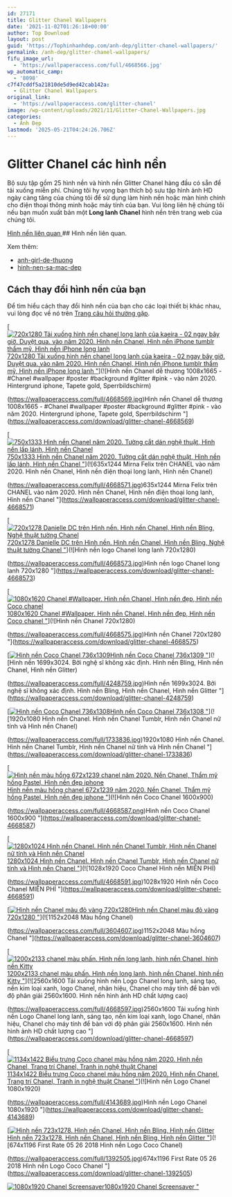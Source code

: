 ```yaml
---
id: 27171
title: Glitter Chanel Wallpapers
date: '2021-11-02T01:26:18+00:00'
author: Top Download
layout: post
guid: 'https://Tophinhanhdep.com/anh-dep/glitter-chanel-wallpapers/'
permalink: /anh-dep/glitter-chanel-wallpapers/
fifu_image_url:
  - 'https://wallpaperaccess.com/full/4668566.jpg'
wp_automatic_camp:
  - '8098'
c7f47cddf5a21810de5d9ed42cab142a:
  - Glitter Chanel Wallpapers
original_link:
  - 'https://wallpaperaccess.com/glitter-chanel'
image: /wp-content/uploads/2021/11/Glitter-Chanel-Wallpapers.jpg
categories:
  - Ảnh Đẹp
lastmod: '2025-05-21T04:24:26.706Z'
---
```

# Glitter Chanel các hình nền

Bộ sưu tập gồm 25 hình nền và hình nền Glitter Chanel hàng đầu có sẵn để tải xuống miễn phí. Chúng tôi hy vọng bạn thích bộ sưu tập hình ảnh HD ngày càng tăng của chúng tôi để sử dụng làm hình nền hoặc màn hình chính cho điện thoại thông minh hoặc máy tính của bạn. Vui lòng liên hệ chúng tôi nếu bạn muốn xuất bản một **Long lanh Chanel** hình nền trên trang web của chúng tôi.

[Hình nền liên quan ](#related) ## Hình nền liên quan.

   
 Xem thêm:

   
- [anh-girl-de-thuong](https://tophinhanhdep.com/gai-xinh/anh-girl-de-thuong/)
- [hinh-nen-sa-mac-dep](https://tophinhanhdep.com/hinh-nen-dep/hinh-nen-sa-mac-dep/)

## Cách thay đổi hình nền của bạn

Để tìm hiểu cách thay đổi hình nền của bạn cho các loại thiết bị khác nhau, vui lòng đọc về nó trên [Trang câu hỏi thường gặp](https://tophinhanhdep.com/faq/).

  
[[![720x1280 Tải xuống hình nền chanel long lanh của kaeira - 02 ngay bây giờ.  Duyệt qua.  vào năm 2020. Hình nền Chanel, Hình nền iPhone tumblr thẩm mỹ, Hình nền iPhone long lanh](https://wallpaperaccess.com/full/4668566.jpg)720x1280 Tải xuống hình nền chanel long lanh của kaeira - 02 ngay bây giờ. Duyệt qua. vào năm 2020. Hình nền Chanel, Hình nền iPhone tumblr thẩm mỹ, Hình nền iPhone long lanh "](https://wallpaperaccess.com/download/glitter-chanel-4668566)](![Hình nền Chanel dễ thương 1008x1665 - #Chanel #wallpaper #poster #background #glitter #pink - vào năm 2020. Hintergrund iphone, Tapete gold, Sperrbildschirm)

(https://wallpaperaccess.com/full/4668569.jpg)Hình nền Chanel dễ thương 1008x1665 - #Chanel #wallpaper #poster #background #glitter #pink - vào năm 2020. Hintergrund iphone, Tapete gold, Sperrbildschirm "](https://wallpaperaccess.com/download/glitter-chanel-4668569)

[[![750x1333 Hình nền Chanel năm 2020. Tường cắt dán nghệ thuật, Hình nền lấp lánh, Hình nền Chanel](https://wallpaperaccess.com/full/4668570.jpg)750x1333 Hình nền Chanel năm 2020. Tường cắt dán nghệ thuật, Hình nền lấp lánh, Hình nền Chanel "](https://wallpaperaccess.com/download/glitter-chanel-4668570)](![635x1244 Mirna Felix trên CHANEL vào năm 2020. Hình nền Chanel, Hình nền điện thoại long lanh, Hình nền Chanel)

(https://wallpaperaccess.com/full/4668571.jpg)635x1244 Mirna Felix trên CHANEL vào năm 2020. Hình nền Chanel, Hình nền điện thoại long lanh, Hình nền Chanel "](https://wallpaperaccess.com/download/glitter-chanel-4668571)

[[![720x1278 Danielle DC trên Hình nền.  Hình nền Chanel, Hình nền Bling, Nghệ thuật tường Chanel](https://wallpaperaccess.com/full/4668572.jpg)720x1278 Danielle DC trên Hình nền. Hình nền Chanel, Hình nền Bling, Nghệ thuật tường Chanel "](https://wallpaperaccess.com/download/glitter-chanel-4668572)](![Hình nền logo Chanel long lanh 720x1280)

(https://wallpaperaccess.com/full/4668573.jpg)Hình nền logo Chanel long lanh 720x1280 "](https://wallpaperaccess.com/download/glitter-chanel-4668573)

[[![1080x1620 Chanel #Wallpaper.  Hình nền Chanel, Hình nền đẹp, Hình nền Coco chanel](https://wallpaperaccess.com/full/4654303.jpg)1080x1620 Chanel #Wallpaper. Hình nền Chanel, Hình nền đẹp, Hình nền Coco chanel "](https://wallpaperaccess.com/download/glitter-chanel-4654303)](![Hình nền Chanel 720x1280)

(https://wallpaperaccess.com/full/4668575.jpg)Hình nền Chanel 720x1280 "](https://wallpaperaccess.com/download/glitter-chanel-4668575)

[[![Hình nền Coco Chanel 736x1309](https://wallpaperaccess.com/full/4668581.jpg)Hình nền Coco Chanel 736x1309 "](https://wallpaperaccess.com/download/glitter-chanel-4668581)](![Hình nền 1699x3024.  Bởi nghệ sĩ không xác định.  Hình nền Bling, Hình nền Chanel, Hình nền Glitter)

(https://wallpaperaccess.com/full/4248759.jpg)Hình nền 1699x3024. Bởi nghệ sĩ không xác định. Hình nền Bling, Hình nền Chanel, Hình nền Glitter "](https://wallpaperaccess.com/download/glitter-chanel-4248759)

[[![Hình nền Coco Chanel 736x1308](https://wallpaperaccess.com/full/4668583.jpg)Hình nền Coco Chanel 736x1308 "](https://wallpaperaccess.com/download/glitter-chanel-4668583)](![1920x1080 Hình nền Chanel.  Hình nền Chanel Tumblr, Hình nền Chanel nữ tính và Hình nền Chanel)

(https://wallpaperaccess.com/full/1733836.jpg)1920x1080 Hình nền Chanel. Hình nền Chanel Tumblr, Hình nền Chanel nữ tính và Hình nền Chanel "](https://wallpaperaccess.com/download/glitter-chanel-1733836)

[[![Hình nền màu hồng 672x1239 chanel năm 2020. Nền Chanel, Thẩm mỹ hồng Pastel, Hình nền đẹp iphone](https://wallpaperaccess.com/full/4668585.jpg)Hình nền màu hồng chanel 672x1239 năm 2020. Nền Chanel, Thẩm mỹ hồng Pastel, Hình nền đẹp iphone "](https://wallpaperaccess.com/download/glitter-chanel-4668585)](![Hình nền Coco Chanel 1600x900)

(https://wallpaperaccess.com/full/4668587.png)Hình nền Coco Chanel 1600x900 "](https://wallpaperaccess.com/download/glitter-chanel-4668587)

[[![1280x1024 Hình nền Chanel.  Hình nền Chanel Tumblr, Hình nền Chanel nữ tính và Hình nền Chanel](https://wallpaperaccess.com/full/1733831.jpg)1280x1024 Hình nền Chanel. Hình nền Chanel Tumblr, Hình nền Chanel nữ tính và Hình nền Chanel "](https://wallpaperaccess.com/download/glitter-chanel-1733831)](![1028x1920 Coco Chanel Hình nền MIỄN PHÍ)

(https://wallpaperaccess.com/full/4668591.jpg)1028x1920 Hình nền Coco Chanel MIỄN PHÍ "](https://wallpaperaccess.com/download/glitter-chanel-4668591)

[[![Hình nền Chanel màu đỏ vàng 720x1280](https://wallpaperaccess.com/full/4668592.jpg)Hình nền Chanel màu đỏ vàng 720x1280 "](https://wallpaperaccess.com/download/glitter-chanel-4668592)](![1152x2048 Màu hồng Chanel)

(https://wallpaperaccess.com/full/3604607.jpg)1152x2048 Màu hồng Chanel "](https://wallpaperaccess.com/download/glitter-chanel-3604607)

[[![1200x2133 chanel màu phấn.  Hình nền long lanh, hình nền Chanel, hình nền Kitty](https://wallpaperaccess.com/full/4668596.jpg)1200x2133 chanel màu phấn. Hình nền long lanh, hình nền Chanel, hình nền Kitty "](https://wallpaperaccess.com/download/glitter-chanel-4668596)](![2560x1600 Tải xuống hình nền Logo Chanel long lanh, sáng tạo, nền kim loại xanh, logo Chanel, nhãn hiệu, Chanel cho máy tính để bàn với độ phân giải 2560x1600.  Hình nền hình ảnh HD chất lượng cao)

(https://wallpaperaccess.com/full/4668597.jpg)2560x1600 Tải xuống hình nền Logo Chanel long lanh, sáng tạo, nền kim loại xanh, logo Chanel, nhãn hiệu, Chanel cho máy tính để bàn với độ phân giải 2560x1600. Hình nền hình ảnh HD chất lượng cao "](https://wallpaperaccess.com/download/glitter-chanel-4668597)

[[![1134x1422 Biểu trưng Coco chanel màu hồng năm 2020. Hình nền Chanel, Trang trí Chanel, Tranh in nghệ thuật Chanel](https://wallpaperaccess.com/full/4654308.jpg)1134x1422 Biểu trưng Coco chanel màu hồng năm 2020. Hình nền Chanel, Trang trí Chanel, Tranh in nghệ thuật Chanel "](https://wallpaperaccess.com/download/glitter-chanel-4654308)](![Hình nền Logo Chanel 1080x1920)

(https://wallpaperaccess.com/full/4143689.jpg)Hình nền Logo Chanel 1080x1920 "](https://wallpaperaccess.com/download/glitter-chanel-4143689)

[[![Hình nền 723x1278.  Hình nền Chanel, Hình nền Bling, Hình nền Glitter](https://wallpaperaccess.com/full/4668609.jpg)Hình nền 723x1278. Hình nền Chanel, Hình nền Bling, Hình nền Glitter "](https://wallpaperaccess.com/download/glitter-chanel-4668609)](![674x1196 First Rate 05 26 2018 Hình nền Logo Coco Chanel)

(https://wallpaperaccess.com/full/1392505.jpg)674x1196 First Rate 05 26 2018 Hình nền Logo Coco Chanel "](https://wallpaperaccess.com/download/glitter-chanel-1392505)

[![1080x1920 Chanel Screensaver](https://wallpaperaccess.com/full/4668632.jpg)1080x1920 Chanel Screensaver "](https://wallpaperaccess.com/download/glitter-chanel-4668632)
